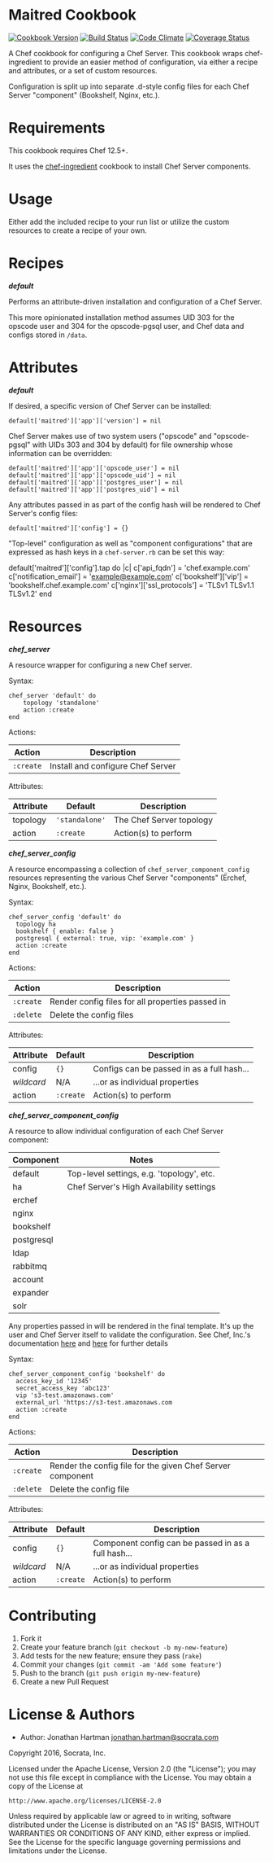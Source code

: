 Maitred Cookbook
================
[![Cookbook Version](https://img.shields.io/cookbook/v/maitred.svg)][cookbook]
[![Build Status](https://img.shields.io/travis/socrata-cookbooks/maitred.svg)][travis]
[![Code Climate](https://img.shields.io/codeclimate/github/socrata-cookbooks/maitred.svg)][codeclimate]
[![Coverage Status](https://img.shields.io/coveralls/socrata-cookbooks/maitred.svg)][coveralls]

[cookbook]: https://supermarket.chef.io/cookbooks/maitred
[travis]: https://travis-ci.org/socrata-cookbooks/maitred
[codeclimate]: https://codeclimate.com/github/socrata-cookbooks/maitred
[coveralls]: https://coveralls.io/r/socrata-cookbooks/maitred

A Chef cookbook for configuring a Chef Server. This cookbook wraps
chef-ingredient to provide an easier method of configuration, via either a
recipe and attributes, or a set of custom resources.

Configuration is split up into separate .d-style config files for each Chef
Server "component" (Bookshelf, Nginx, etc.).

Requirements
============

This cookbook requires Chef 12.5+.

It uses the
[chef-ingredient](https://supermarket.chef.io/cookbooks/chef-ingredient)
cookbook to install Chef Server components.

Usage
=====

Either add the included recipe to your run list or utilize the custom resources
to create a recipe of your own.

Recipes
=======

***default***

Performs an attribute-driven installation and configuration of a Chef Server.

This more opinionated installation method assumes UID 303 for the opscode user
and 304 for the opscode-pgsql user, and Chef data and configs stored in
`/data`.

Attributes
==========

***default***

If desired, a specific version of Chef Server can be installed:

    default['maitred']['app']['version'] = nil

Chef Server makes use of two system users ("opscode" and "opscode-pgsql" with
UIDs 303 and 304 by default) for file ownership whose information can be
overridden:

    default['maitred']['app']['opscode_user'] = nil
    default['maitred']['app']['opscode_uid'] = nil
    default['maitred']['app']['postgres_user'] = nil
    default['maitred']['app']['postgres_uid'] = nil

Any attributes passed in as part of the config hash will be rendered to
Chef Server's config files:

    default['maitred']['config'] = {}

"Top-level" configuration as well as "component configurations" that are
expressed as hash keys in a `chef-server.rb` can be set this way:

  default['maitred']['config'].tap do |c|
    c['api_fqdn'] = 'chef.example.com'
    c['notification_email'] = 'example@example.com'
    c['bookshelf']['vip'] = 'bookshelf.chef.example.com'
    c['nginx']['ssl_protocols'] = 'TLSv1 TLSv1.1 TLSv1.2'
  end

Resources
=========

***chef_server***

A resource wrapper for configuring a new Chef server.

Syntax:

    chef_server 'default' do
        topology 'standalone'
        action :create
    end

Actions:

| Action    | Description                       |
|-----------|-----------------------------------|
| `:create` | Install and configure Chef Server |

Attributes:

| Attribute  | Default        | Description              |
|------------|----------------|--------------------------|
| topology   | `'standalone'` | The Chef Server topology |
| action     | `:create`      | Action(s) to perform     |

***chef_server_config***

A resource encompassing a collection of `chef_server_component_config`
resources representing the various Chef Server "components" (Erchef, Nginx,
Bookshelf, etc.).

Syntax:

    chef_server_config 'default' do
      topology ha
      bookshelf { enable: false }
      postgresql { external: true, vip: 'example.com' }
      action :create
    end

Actions:

| Action    | Description                                      |
|-----------|--------------------------------------------------|
| `:create` | Render config files for all properties passed in |
| `:delete` | Delete the config files                          |

Attributes:

| Attribute  | Default   | Description                                |
|------------|-----------|--------------------------------------------|
| config     | `{}`      | Configs can be passed in as a full hash... |
| _wildcard_ | N/A       | ...or as individual properties             |
| action     | `:create` | Action(s) to perform                       |

***chef_server_component_config***

A resource to allow individual configuration of each Chef Server component:

| Component  | Notes                                     |
|------------|-------------------------------------------|
| default    | Top-level settings, e.g. 'topology', etc. |
| ha         | Chef Server's High Availability settings  |
| erchef     |                                           |
| nginx      |                                           |
| bookshelf  |                                           |
| postgresql |                                           |
| ldap       |                                           |
| rabbitmq   |                                           |
| account    |                                           |
| expander   |                                           |
| solr       |                                           |

Any properties passed in will be rendered in the final template. It's up the
user and Chef Server itself to validate the configuration. See Chef, Inc.'s
documentation [here](https://docs.chef.io/config_rb_server.html) and
[here](https://docs.chef.io/config_rb_server_optional_settings.html) for
further details

Syntax:

    chef_server_component_config 'bookshelf' do
      access_key_id '12345'
      secret_access_key 'abc123'
      vip 's3-test.amazonaws.com'
      external_url 'https://s3-test.amazonaws.com
      action :create
    end

Actions:

| Action    | Description                                                |
|-----------|------------------------------------------------------------|
| `:create` | Render the config file for the given Chef Server component |
| `:delete` | Delete the config file                                     |

Attributes:

| Attribute  | Default   | Description                                         |
|------------|-----------|-----------------------------------------------------|
| config     | `{}`      | Component config can be passed in as a full hash... |
| _wildcard_ | N/A       | ...or as individual properties                      |
| action     | `:create` | Action(s) to perform                                |

Contributing
============

1. Fork it
2. Create your feature branch (`git checkout -b my-new-feature`)
3. Add tests for the new feature; ensure they pass (`rake`)
4. Commit your changes (`git commit -am 'Add some feature'`)
5. Push to the branch (`git push origin my-new-feature`)
6. Create a new Pull Request

License & Authors
=================
- Author: Jonathan Hartman <jonathan.hartman@socrata.com>

Copyright 2016, Socrata, Inc.

Licensed under the Apache License, Version 2.0 (the "License");
you may not use this file except in compliance with the License.
You may obtain a copy of the License at

    http://www.apache.org/licenses/LICENSE-2.0

Unless required by applicable law or agreed to in writing, software
distributed under the License is distributed on an "AS IS" BASIS,
WITHOUT WARRANTIES OR CONDITIONS OF ANY KIND, either express or implied.
See the License for the specific language governing permissions and
limitations under the License.
